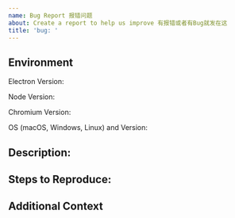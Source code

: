 ```yaml
---
name: Bug Report 报错问题
about: Create a report to help us improve 有报错或者有Bug就发在这
title: 'bug: '
---
```


## Environment

<!-- You can copy this from right click context menu → More → About  -->


Electron Version:

Node Version:

Chromium Version:

OS (macOS, Windows, Linux) and Version:

## Description:

<!-- Describe how the bug manifests and what the behavior would be without the bug. -->

## Steps to Reproduce:

<!--  Please explain the steps required to duplicate the issue, especially if you are able to provide a sample application. -->

## Additional Context

<!-- List any other information that is relevant to your issue. Stack traces, related issues, suggestions on how to add, use case, forum links, screenshots, OS if applicable, etc. -->
